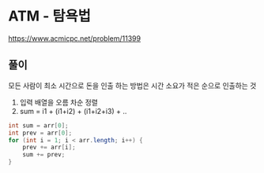 # ATM - 탐욕법
https://www.acmicpc.net/problem/11399

## 풀이
모든 사람이 최소 시간으로 돈을 인출 하는 방법은 시간 소요가 적은 순으로 인출하는 것

1. 입력 배열을 오름 차순 정렬
2. sum = i1 + (i1+i2) + (i1+i2+i3) + .. 

```java
int sum = arr[0];
int prev = arr[0];
for (int i = 1; i < arr.length; i++) {
    prev += arr[i];
    sum += prev;
}
```